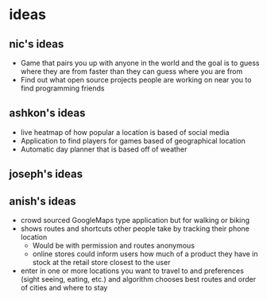 # ideas
## nic's ideas
* Game that pairs you up with anyone in the world and the goal is to guess where they are from faster than they can guess where you are from
* Find out what open source projects people are working on near you to find programming friends
## ashkon's ideas
* live heatmap of how popular a location is based of social media
* Application to find players for games based of geographical location
* Automatic day planner that is based off of weather
## joseph's ideas
## anish's ideas
* crowd sourced GoogleMaps type application but for walking or biking
* shows routes and shortcuts other people take by tracking their phone location
  * Would be with permission and routes anonymous
  * online stores could inform users how much of a product they have in stock at the retail store closest to the user
* enter in one or more locations you want to travel to and preferences (sight seeing, eating, etc.) and algorithm chooses best routes and order of cities and where to stay
